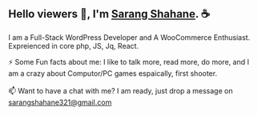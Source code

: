 ## Hello viewers 👋, I'm <a href="http://resume.sarangshahane.in/">Sarang Shahane</a>. &#x2615;

I am a Full-Stack WordPress Developer and A WooCommerce Enthusiast. Expreienced in core php, JS, Jq, React.

⚡ Some Fun facts about me: I like to talk more, read more, do more, and I am a crazy about Computor/PC games espaically, first shooter. <br><br>
📫 Want to have a chat with me? I am ready, just drop a message on sarangshahane321@gmail.com <br>

<!--
**sarangshahane/sarangshahane** is a ✨ _special_ ✨ repository because its `README.md` (this file) appears on your GitHub profile.

Here are some ideas to get you started:

- 🔭 I’m currently working on ...
- 🌱 I’m currently learning ...
- 👯 I’m looking to collaborate on ...
- 🤔 I’m looking for help with ...
- 💬 Ask me about ...
- 📫 How to reach me: ...
- 😄 Pronouns: ...
- ⚡ Fun fact: ...
-->

